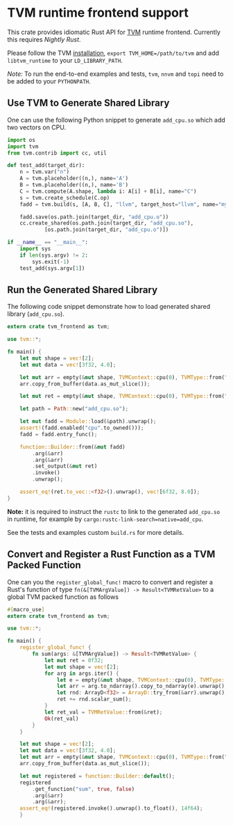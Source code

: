 # TVM runtime frontend support

This crate provides idiomatic Rust API for [TVM](https://github.com/dmlc/tvm) runtime frontend. Currently this requires *Nightly Rust*.

Please follow the TVM [installation](https://docs.tvm.ai/install/index.html), `export TVM_HOME=/path/to/tvm` and add `libtvm_runtime` to your `LD_LIBRARY_PATH`.

*Note:* To run the end-to-end examples and tests, `tvm`, `nnvm` and `topi` need to be added to your `PYTHONPATH`.

## Use TVM to Generate Shared Library

One can use the following Python snippet to generate `add_cpu.so` which add two vectors on CPU.

```python
import os
import tvm
from tvm.contrib import cc, util

def test_add(target_dir):
    n = tvm.var("n")
    A = tvm.placeholder((n,), name='A')
    B = tvm.placeholder((n,), name='B')
    C = tvm.compute(A.shape, lambda i: A[i] + B[i], name="C")
    s = tvm.create_schedule(C.op)
    fadd = tvm.build(s, [A, B, C], "llvm", target_host="llvm", name="myadd")

    fadd.save(os.path.join(target_dir, "add_cpu.o"))
    cc.create_shared(os.path.join(target_dir, "add_cpu.so"),
            [os.path.join(target_dir, "add_cpu.o")])

if __name__ == "__main__":
    import sys
    if len(sys.argv) != 2:
        sys.exit(-1)
    test_add(sys.argv[1])

```

## Run the Generated Shared Library

The following code snippet demonstrate how to load generated shared library (`add_cpu.so`).

```rust
extern crate tvm_frontend as tvm;

use tvm::*;

fn main() {
    let mut shape = vec![2];
    let mut data = vec![3f32, 4.0];

    let mut arr = empty(&mut shape, TVMContext::cpu(0), TVMType::from("float"));
    arr.copy_from_buffer(data.as_mut_slice());

    let mut ret = empty(&mut shape, TVMContext::cpu(0), TVMType::from("float"));

    let path = Path::new("add_cpu.so");

    let mut fadd = Module::load(&path).unwrap();
    assert!(fadd.enabled("cpu".to_owned()));
    fadd = fadd.entry_func();

    function::Builder::from(&mut fadd)
        .arg(&arr)
        .arg(&arr)
        .set_output(&mut ret)
        .invoke()
        .unwrap();

    assert_eq!(ret.to_vec::<f32>().unwrap(), vec![6f32, 8.0]);
}
```
**Note:** it is required to instruct the `rustc` to link to the generated `add_cpu.so` in runtime, for example by
`cargo:rustc-link-search=native=add_cpu`. 

See the tests and examples custom `build.rs` for more details.

## Convert and Register a Rust Function as a TVM Packed Function

One can you the `register_global_func!` macro to convert and register a Rust's 
function of type `fn(&[TVMArgValue]) -> Result<TVMRetValue>` to a global TVM packed function as follows

```rust
#[macro_use]
extern crate tvm_frontend as tvm;

use tvm::*;

fn main() {
    register_global_func! {
        fn sum(args: &[TVMArgValue]) -> Result<TVMRetValue> {
            let mut ret = 0f32;
            let mut shape = vec![2];
            for arg in args.iter() {
                let e = empty(&mut shape, TVMContext::cpu(0), TVMType::from("float"));
                let arr = arg.to_ndarray().copy_to_ndarray(e).unwrap();
                let rnd: ArrayD<f32> = ArrayD::try_from(&arr).unwrap();
                ret += rnd.scalar_sum();
            }
            let ret_val = TVMRetValue::from(&ret);
            Ok(ret_val)
        }
    }

    let mut shape = vec![2];
    let mut data = vec![3f32, 4.0];
    let mut arr = empty(&mut shape, TVMContext::cpu(0), TVMType::from("float"));
    arr.copy_from_buffer(data.as_mut_slice());

    let mut registered = function::Builder::default();
    registered
        .get_function("sum", true, false)
        .arg(&arr)
        .arg(&arr);
    assert_eq!(registered.invoke().unwrap().to_float(), 14f64);
    }
```